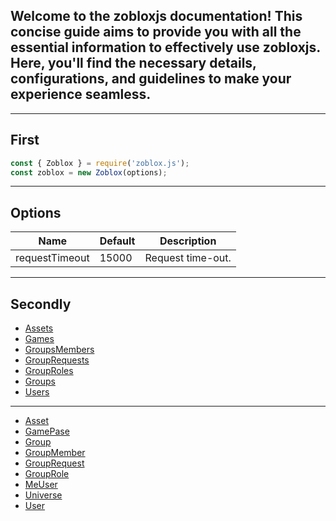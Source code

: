 ## Welcome to the zobloxjs documentation! This concise guide aims to provide you with all the essential information to effectively use zobloxjs. Here, you'll find the necessary details, configurations, and guidelines to make your experience seamless.
___

## First 
```js
const { Zoblox } = require('zoblox.js');
const zoblox = new Zoblox(options);
```
___

## Options 
|Name|Default|Description
|-|-|-
|requestTimeout|15000|Request time-out.

___

## Secondly

- [Assets]() 
- [Games]()
- [GroupsMembers]()
- [GroupRequests]()
- [GroupRoles]()
- [Groups]()
- [Users]()

---

- [Asset]()
- [GamePase]()
- [Group]()
- [GroupMember]()
- [GroupRequest]()
- [GroupRole]()
- [MeUser]()
- [Universe]()
- [User]()